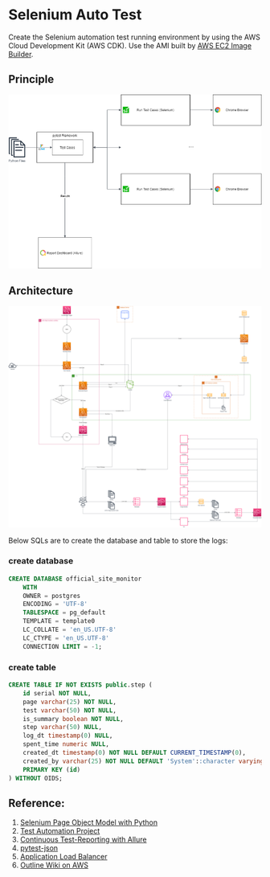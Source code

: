 # Selenium Auto Test

Create the Selenium automation test running environment by using the AWS Cloud Development Kit (AWS CDK).
Use the AMI built by [AWS EC2 Image Builder](https://github.com/BoxingP/aws-image-builder).

## Principle

![Principle](principle.png?raw=true "Principle")

## Architecture

![Architecture](architecture.png?raw=true "Architecture")

Below SQLs are to create the database and table to store the logs:

### create database

```sql
CREATE DATABASE official_site_monitor
    WITH
    OWNER = postgres
    ENCODING = 'UTF-8'
    TABLESPACE = pg_default
    TEMPLATE = template0
    LC_COLLATE = 'en_US.UTF-8'
    LC_CTYPE = 'en_US.UTF-8'
    CONNECTION LIMIT = -1;
```

### create table
```sql
CREATE TABLE IF NOT EXISTS public.step (
	id serial NOT NULL,
	page varchar(25) NOT NULL,
	test varchar(50) NOT NULL,
	is_summary boolean NOT NULL,
	step varchar(50) NULL,
	log_dt timestamp(0) NULL,
	spent_time numeric NULL,
	created_dt timestamp(0) NOT NULL DEFAULT CURRENT_TIMESTAMP(0),
	created_by varchar(25) NOT NULL DEFAULT 'System'::character varying,
	PRIMARY KEY (id)
) WITHOUT OIDS;
```

## Reference:

1. [Selenium Page Object Model with Python](https://github.com/gunesmes/page-object-python-selenium)
2. [Test Automation Project](https://github.com/startrug/selenium-python-framework)
3. [Continuous Test-Reporting with Allure](https://dev.to/habereder/continuous-test-reporting-with-allure-1ag4)
4. [pytest-json](https://github.com/mattcl/pytest-json)
5. [Application Load Balancer](https://github.com/aws-samples/aws-cdk-examples/tree/master/python/application-load-balancer)
6. [Outline Wiki on AWS](https://github.com/wowzoo/outline_on_aws)